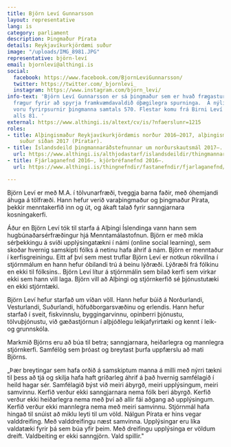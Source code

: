 ```yaml
---
title: Björn Leví Gunnarsson
layout: representative
lang: is
category: parliament
description: Þingmaður Pírata
details: Reykjavíkurkjördæmi suður
image: "/uploads/IMG_8981.JPG"
representative: björn-leví
email: bjornlevi@althingi.is
social:
  facebook: https://www.facebook.com/BjornLeviGunnarsson/
  twitter: https://twitter.com/_bjornlevi_
  instagram: https://www.instagram.com/bjorn_levi/
info-text: 'Björn Leví Gunnarsson er sá þingmaður sem er hvað frægastur fyrir er orðinn
  frægur fyrir að spyrja framkvæmdavaldið óþægilegra spurninga.  Á nýliðnu 149. þings
  voru fyrirpsurnir þingmanna samtals 570. Flestar komu frá Birni Leví Gunnarssyni,
  alls 81. '
external: https://www.althingi.is/altext/cv/is/?nfaerslunr=1215
roles:
- title: Alþingismaður Reykjavíkurkjördæmis norður 2016–2017, alþingismaður Reykjavíkurkjördæmis
    suður síðan 2017 (Píratar).
- title: Íslandsdeild þingmannaráðstefnunnar um norðurskautsmál 2017–.
  url: https://www.althingi.is/althjodastarf/islandsdeildir/thingmannaradstefnan-um-nordurskautsmal/
- title: Fjárlaganefnd 2016–, kjörbréfanefnd 2016–.
  url: https://www.althingi.is/thingnefndir/fastanefndir/fjarlaganefnd/

---
```

Björn Leví er með M.A. í tölvunarfræði, tveggja barna faðir, með óhemjandi áhuga á tölfræði. Hann hefur verið varaþingmaður og þingmaður Pírata, þekkir menntakerfið inn og út, og ákaft talað fyrir sanngjarnara kosningakerfi.

Áður en Björn Leví tók til starfa á Alþingi Íslendinga vann hann sem hugbúnaðarsérfræðingur hjá Menntamálastofnun. Björn er með mikla sérþekkingu á sviði upplýsingatækni í námi (online social learning), sem skoðar hvernig samskipti fólks á netinu hafa áhrif á nám. Björn er menntaður í kerfisgreiningu. Eitt af því sem mest truflar Björn Leví er notkun rökvillna í stjórnmálum en hann hefur óbilandi trú á beinu lýðræði. Lýðræði frá fólkinu en ekki til fólksins.. Björn Leví lítur á stjórnmálin sem bilað kerfi sem virkar ekki sem hann vill laga. Björn vill að Alþingi og stjórnkerfið sé þjónustutæki en ekki stjórntæki. 

Björn Leví hefur starfað um víðan völl. Hann hefur búið á Norðurlandi, Vesturlandi, Suðurlandi, höfuðborgarsvæðinu og erlendis. Hann hefur starfað  í sveit, fiskvinnslu, byggingarvinnu, opinberri þjónustu, tölvuþjónustu, við gæðastjórnun í alþjóðlegu leikjafyrirtæki og kennt í leik- og grunnskóla.

Markmið Björns eru að búa til betra; sanngjarnara, heiðarlegra og mannlegra stjórnkerfi. Samfélög sem þróast og breytast þurfa uppfærslu að mati Björns.

„Þær breytingar sem hafa orðið á samskiptum manna á milli með nýrri tækni til þess að tjá og skilja hafa haft gríðarleg áhrif á það hvernig samfélagið í heild hagar sér. Samfélagið býst við meiri ábyrgð, meiri upplýsingum, meiri samvinnu. Kerfið verður ekki sanngjarnara nema fólk beri ábyrgð. Kerfið verður ekki heiðarlegra nema með því að allir fái aðgang að upplýsingum. Kerfið verður ekki mannlegra nema með meiri samvinnu. Stjórnmál hafa hingað til snúist að miklu leyti til um völd. Nálgun Pírata er hins vegar valddreifing. Með valddreifingu næst samvinna. Upplýsingar eru líka valdatæki fyrir þá sem búa yfir þeim. Með dreifingu upplýsinga er völdum dreift. Valdbeiting er ekki sanngjörn. Vald spillir."